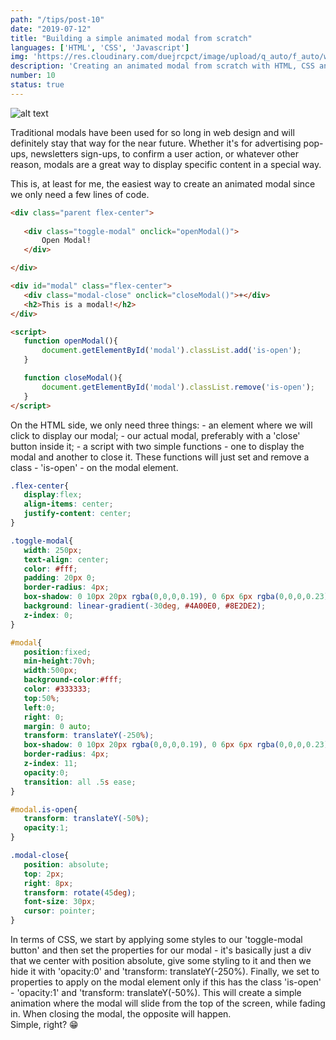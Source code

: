 ```yaml
---
path: "/tips/post-10"
date: "2019-07-12"
title: "Building a simple animated modal from scratch"
languages: ['HTML', 'CSS', 'Javascript']
img: 'https://res.cloudinary.com/duejrcpct/image/upload/q_auto/f_auto/w_1000/v1586600782/tips/10-1_vdgvqd.jpg'
description: 'Creating an animated modal from scratch with HTML, CSS and Javascript'
number: 10
status: true
---
```


![alt text](https://res.cloudinary.com/duejrcpct/image/upload/q_auto/v1588575379/tips/10-2_xa0luk.gif "Modal")

Traditional modals have been used for so long in web design and will definitely stay that way for the near future. Whether it's for advertising pop-ups, newsletters sign-ups, to confirm a user action, or whatever other reason, modals are a great way to display specific content in a special way.

This is, at least for me, the easiest way to create an animated modal since we only need a few lines of code.

 ```html
 <div class="parent flex-center">
            
    <div class="toggle-modal" onclick="openModal()">
        Open Modal!
    </div>

</div>

<div id="modal" class="flex-center">
    <div class="modal-close" onclick="closeModal()">+</div>
    <h2>This is a modal!</h2>
</div>

<script>
    function openModal(){
        document.getElementById('modal').classList.add('is-open');
    }

    function closeModal(){
        document.getElementById('modal').classList.remove('is-open');
    }
</script>
 ```

On the HTML side, we only need three things: - an element where we will click to display our modal; - our actual modal, preferably with a 'close' button inside it; - a script with two simple functions - one to display the modal and another to close it.
These functions will just set and remove a class - 'is-open' - on the modal element.


 ```css
.flex-center{
    display:flex;
    align-items: center;
    justify-content: center;
}

.toggle-modal{
    width: 250px;
    text-align: center;
    color: #fff;
    padding: 20px 0;
    border-radius: 4px;
    box-shadow: 0 10px 20px rgba(0,0,0,0.19), 0 6px 6px rgba(0,0,0,0.23);
    background: linear-gradient(-30deg, #4A00E0, #8E2DE2);
    z-index: 0;
}

#modal{
    position:fixed;
    min-height:70vh;
    width:500px;
    background-color:#fff;
    color: #333333;
    top:50%;
    left:0;
    right: 0;
    margin: 0 auto;
    transform: translateY(-250%);
    box-shadow: 0 10px 20px rgba(0,0,0,0.19), 0 6px 6px rgba(0,0,0,0.23);
    border-radius: 4px;
    z-index: 11;
    opacity:0;
    transition: all .5s ease;
}

#modal.is-open{
    transform: translateY(-50%);
    opacity:1;
}

.modal-close{
    position: absolute;
    top: 2px;
    right: 8px;
    transform: rotate(45deg);
    font-size: 30px;
    cursor: pointer;
}
 ```

In terms of CSS, we start by applying some styles to our 'toggle-modal button' and then set the properties for our modal - it's basically just a div that we center with position absolute, give some styling to it and then we hide it with 'opacity:0' and 'transform: translateY(-250%).
Finally, we set to properties to apply on the modal element only if this has the class 'is-open' - 'opacity:1' and 'transform: translateY(-50%). This will create a simple animation where the modal will slide from the top of the screen, while fading in. When closing the modal, the opposite will happen.  
Simple, right? 😁